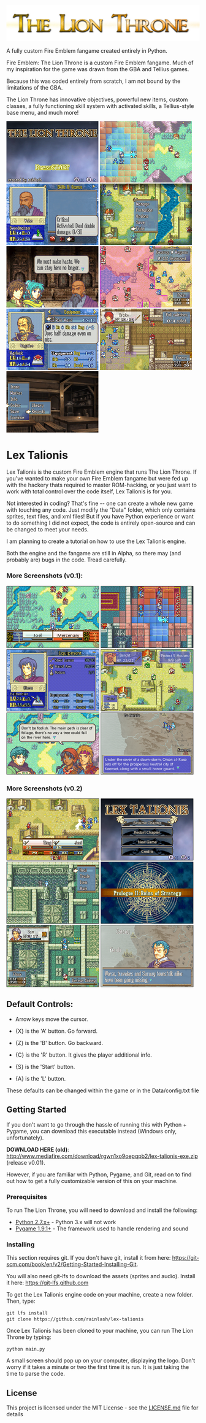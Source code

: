 ![Logo](/Utilities/Screenshots/Logo_new.png)

A fully custom Fire Emblem fangame created entirely in Python.

Fire Emblem: The Lion Throne is a custom Fire Emblem fangame. Much of my inspiration for the game was drawn from the GBA and Tellius games. 

Because this was coded entirely from scratch, I am not bound by the limitations of the GBA. 

The Lion Throne has innovative objectives, powerful new items, custom classes, a fully functioning skill system with activated skills, a Tellius-style base menu, and much more!

![TitleScreen](/Utilities/Screenshots/TitleScreen2.png) 
![Range](/Utilities/Screenshots/Range1.png)
![Skill](/Utilities/Screenshots/Skill1.png)
![Prep](/Utilities/Screenshots/Prep1.png)
![Conversation](/Utilities/Screenshots/Conversation1.png) 
![Convoy](/Utilities/Screenshots/Convoy1.png)
![Item](/Utilities/Screenshots/Item1.png) 
![Aura](/Utilities/Screenshots/Aura1.png)
![Base](/Utilities/Screenshots/Base2.png)

# Lex Talionis

Lex Talionis is the custom Fire Emblem engine that runs The Lion Throne. If you've wanted to make your own Fire Emblem fangame but were fed up with the hackery thats required to master ROM-hacking, or you just want to work with total control over the code itself, Lex Talionis is for you. 

Not interested in coding? That's fine -- one can create a whole new game with touching any code. Just modify the "Data" folder, which only contains sprites, text files, and xml files! But if you have Python experience or want to do something I did not expect, the code is entirely open-source and can be changed to meet your needs.

I am planning to create a tutorial on how to use the Lex Talionis engine.

Both the engine and the fangame are still in Alpha, so there may (and probably are) bugs in the code. Tread carefully.

### More Screenshots (v0.1):
![Screenshot 1](/Utilities/Screenshots/Attack.png) ![Screenshot 2](/Utilities/Screenshots/Chapter10.png)
![Screenshot 3](/Utilities/Screenshots/InfoMenu.png) ![Screenshot 4](/Utilities/Screenshots/Chapter30.png)
![Screenshot 5](/Utilities/Screenshots/Chapter20.png) ![Screenshot 6](/Utilities/Screenshots/Narration0.png)

### More Screenshots (v0.2)
![Screenshot 7](/Utilities/Screenshots/Combat.png) ![Screenshot 8](/Utilities/Screenshots/TitleScreen.png)
![Screenshot 9](/Utilities/Screenshots/HealShow.png) ![Screenshot 10](/Utilities/Screenshots/TransitionScreen.png)
![Screenshot 11](/Utilities/Screenshots/FreeScreen.png) ![Screenshot 12](/Utilities/Screenshots/Narration1.png)

## Default Controls:

 - Arrow keys move the cursor.

 - {X} is the 'A' button. Go forward.

 - {Z} is the 'B' button. Go backward.

 - {C} is the 'R' button. It gives the player additional info.

 - {S} is the 'Start' button. 

 - {A} is the 'L' button.

These defaults can be changed within the game or in the Data/config.txt file

## Getting Started

If you don't want to go through the hassle of running this with Python + Pygame, you can download this executable instead (Windows only, unfortunately).

**DOWNLOAD HERE (old)**: http://www.mediafire.com/download/rgwn1xo9oepqpb2/lex-talionis-exe.zip (release v0.01).

However, if you are familiar with Python, Pygame, and Git, read on to find out how to get a fully customizable version of this on your machine.

### Prerequisites

To run The Lion Throne, you will need to download and install the following:

* [Python 2.7.x+](https://www.python.org/downloads/release/python-2712/) - Python 3.x will not work
* [Pygame 1.9.1+](http://www.pygame.org/download.shtml) - The framework used to handle rendering and sound

### Installing

This section requires git.
If you don't have git, install it from here: https://git-scm.com/book/en/v2/Getting-Started-Installing-Git.

You will also need git-lfs to download the assets (sprites and audio). Install it here: https://git-lfs.github.com

To get the Lex Talionis engine code on your machine, create a new folder.
Then, type:

```
git lfs install
git clone https://github.com/rainlash/lex-talionis
```

Once Lex Talionis has been cloned to your machine, you can run The Lion Throne by typing:

```
python main.py
```

A small screen should pop up on your computer, displaying the logo. Don't worry if it takes a minute or two the first time it is run. It is just taking the time to parse the code.

## License

This project is licensed under the MIT License - see the [LICENSE.md](LICENSE.md) file for details